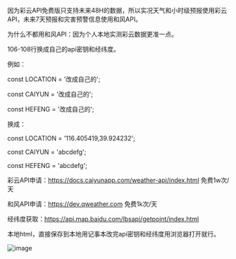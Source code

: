 因为彩云API免费版只支持未来48H的数据，所以实况天气和小时级预报使用彩云API，未来7天预报和灾害预警信息使用和风API。

为什么不都用和风API：因为个人本地实测彩云数据更准一点。

106-108行换成自己的api密钥和经纬度。

例如：

const LOCATION = '改成自己的';

const CAIYUN = '改成自己的';

const HEFENG = '改成自己的';


换成：

const LOCATION = '116.405419,39.924232';

const CAIYUN = 'abcdefg';

const HEFENG = 'abcdefg';



彩云API申请：https://docs.caiyunapp.com/weather-api/index.html 免费1w次/天

和风API申请：https://dev.qweather.com 免费1k次/天

经纬度获取：https://api.map.baidu.com/lbsapi/getpoint/index.html

本地html，直接保存到本地用记事本改完api密钥和经纬度用浏览器打开就行。

![image](https://github.com/user-attachments/assets/60f5549e-8ac0-4b8e-b361-e8da05309819)

